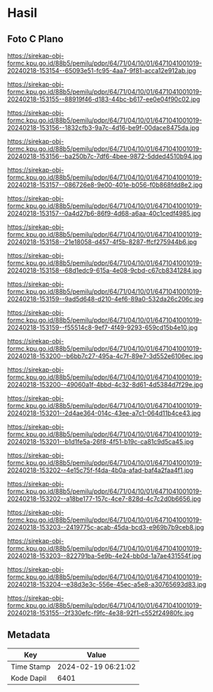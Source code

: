 # Hasil

## Foto C Plano

https://sirekap-obj-formc.kpu.go.id/88b5/pemilu/pdpr/64/71/04/10/01/6471041001019-20240218-153154--65093e51-fc95-4aa7-9f81-acca12e912ab.jpg

https://sirekap-obj-formc.kpu.go.id/88b5/pemilu/pdpr/64/71/04/10/01/6471041001019-20240218-153155--88919f46-d183-44bc-b617-ee0e04f90c02.jpg

https://sirekap-obj-formc.kpu.go.id/88b5/pemilu/pdpr/64/71/04/10/01/6471041001019-20240218-153156--1832cfb3-9a7c-4d16-be9f-00dace8475da.jpg

https://sirekap-obj-formc.kpu.go.id/88b5/pemilu/pdpr/64/71/04/10/01/6471041001019-20240218-153156--ba250b7c-7df6-4bee-9872-5dded4510b94.jpg

https://sirekap-obj-formc.kpu.go.id/88b5/pemilu/pdpr/64/71/04/10/01/6471041001019-20240218-153157--086726e8-9e00-401e-b056-f0b868fdd8e2.jpg

https://sirekap-obj-formc.kpu.go.id/88b5/pemilu/pdpr/64/71/04/10/01/6471041001019-20240218-153157--0a4d27b6-86f9-4d68-a6aa-40c1cedf4985.jpg

https://sirekap-obj-formc.kpu.go.id/88b5/pemilu/pdpr/64/71/04/10/01/6471041001019-20240218-153158--21e18058-d457-4f5b-8287-ffcf275944b6.jpg

https://sirekap-obj-formc.kpu.go.id/88b5/pemilu/pdpr/64/71/04/10/01/6471041001019-20240218-153158--68d1edc9-615a-4e08-9cbd-c67cb8341284.jpg

https://sirekap-obj-formc.kpu.go.id/88b5/pemilu/pdpr/64/71/04/10/01/6471041001019-20240218-153159--9ad5d648-d210-4ef6-89a0-532da26c206c.jpg

https://sirekap-obj-formc.kpu.go.id/88b5/pemilu/pdpr/64/71/04/10/01/6471041001019-20240218-153159--f55514c8-9ef7-4f49-9293-659cd15b4e10.jpg

https://sirekap-obj-formc.kpu.go.id/88b5/pemilu/pdpr/64/71/04/10/01/6471041001019-20240218-153200--b6bb7c27-495a-4c7f-89e7-3d552e6106ec.jpg

https://sirekap-obj-formc.kpu.go.id/88b5/pemilu/pdpr/64/71/04/10/01/6471041001019-20240218-153200--49060a1f-4bbd-4c32-8d61-4d5384d7f29e.jpg

https://sirekap-obj-formc.kpu.go.id/88b5/pemilu/pdpr/64/71/04/10/01/6471041001019-20240218-153201--2d4ae364-014c-43ee-a7c1-064d11b4ce43.jpg

https://sirekap-obj-formc.kpu.go.id/88b5/pemilu/pdpr/64/71/04/10/01/6471041001019-20240218-153201--b1d1fe5a-26f8-4f51-b19c-ca81c9d5ca45.jpg

https://sirekap-obj-formc.kpu.go.id/88b5/pemilu/pdpr/64/71/04/10/01/6471041001019-20240218-153202--4e15c75f-f4da-4b0a-afad-baf4a2faa4f1.jpg

https://sirekap-obj-formc.kpu.go.id/88b5/pemilu/pdpr/64/71/04/10/01/6471041001019-20240218-153202--a18be177-157c-4ce7-828d-4c7c2d0b6656.jpg

https://sirekap-obj-formc.kpu.go.id/88b5/pemilu/pdpr/64/71/04/10/01/6471041001019-20240218-153203--2419775c-acab-45da-bcd3-e969b7b9ceb8.jpg

https://sirekap-obj-formc.kpu.go.id/88b5/pemilu/pdpr/64/71/04/10/01/6471041001019-20240218-153203--822791ba-5e9b-4e24-bb0d-1a7ae431554f.jpg

https://sirekap-obj-formc.kpu.go.id/88b5/pemilu/pdpr/64/71/04/10/01/6471041001019-20240218-153204--e38d3e3c-556e-45ec-a5e8-a30765693d83.jpg

https://sirekap-obj-formc.kpu.go.id/88b5/pemilu/pdpr/64/71/04/10/01/6471041001019-20240218-153155--2f330efc-f9fc-4e38-92f1-c552f24980fc.jpg


## Metadata

| Key        | Value               |
| ---------- | ------------------- |
| Time Stamp | 2024-02-19 06:21:02 |
| Kode Dapil | 6401                |



